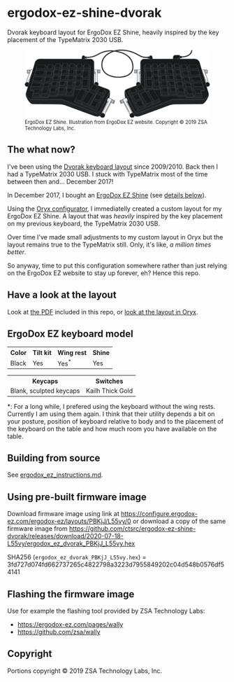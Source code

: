 # ergodox-ez-shine-dvorak

Dvorak keyboard layout for ErgoDox EZ Shine, heavily
inspired by the key placement of the TypeMatrix 2030 USB.

<figure>
<img src=ErgoDox-EZ-Shine.svg alt="ErgoDox EZ Shine">
<figcaption style="font-size: 80%">
  ErgoDox EZ Shine. Illustration from ErgoDox EZ website.
  Copyright © 2019 ZSA Technology Labs, Inc.
</figcaption>
</figure>

## The what now?

I've been using the [Dvorak keyboard layout](https://en.wikipedia.org/wiki/Dvorak_keyboard_layout) since 2009/2010.
Back then I had a TypeMatrix 2030 USB. I stuck with
TypeMatrix most of the time between then and...
December 2017!

In December 2017, I bought an [ErgoDox EZ Shine](https://ergodox-ez.com)
(see [details below](#ergodox-ez-keyboard-model)).

Using the [Oryx configurator](https://ergodox-ez.com/pages/oryx), 
I immediatelly created a custom layout for my ErgoDox EZ Shine.
A layout that was *heavily* inspired by the key placement on
my previous keyboard, the TypeMatrix 2030 USB.

Over time I've made small adjustments to my custom layout
in Oryx but the layout remains true to the TypeMatrix still.
Only, it's like, *a million times better*.

So anyway, time to put this configuration somewhere
rather than just relying on the ErgoDox EZ website
to stay up forever, eh? Hence this repo.

## Have a look at the layout

Look at [the PDF](configuration.pdf) included in this repo,
or [look at the layout in Oryx](https://configure.ergodox-ez.com/ergodox-ez/layouts/PBKjJ/L55vy/0).

## ErgoDox EZ keyboard model

<table>
  <tr>
    <th>Color</th>
    <th>Tilt kit</th>
    <th>Wing rest</th>
    <th>Shine</th>
  </tr>
  <tr>
    <td>Black</td>
    <td>Yes</td>
    <td>Yes<sup>*</sup></td>
    <td>Yes</td>
  </tr>
</table>

<table>
  <tr>
    <th>Keycaps</th>
    <th>Switches</th>
  </tr>
  <tr>
    <td>Blank, sculpted keycaps</td>
    <td>Kailh Thick Gold</td>
  </tr>
</table>

\*: For a long while, I prefered using the keyboard
without the wing rests. Currently I am using them again.
I think that their utility depends a bit on your posture,
position of keyboard relative to body and to the placement
of the keyboard on the table and how much room you have
available on the table.

## Building from source

See [ergodox_ez_instructions.md](ergodox_ez_instructions.md).

## Using pre-built firmware image

Download firmware image using link at
https://configure.ergodox-ez.com/ergodox-ez/layouts/PBKjJ/L55vy/0
or download a copy of the same firmware image from
https://github.com/ctsrc/ergodox-ez-shine-dvorak/releases/download/2020-07-18-L55vy/ergodox_ez_dvorak_PBKjJ_L55vy.hex

SHA256 (`ergodox_ez_dvorak_PBKjJ_L55vy.hex`) = 3fd727d074fd662737265c4822798a3223d7955849202c04d548b0576df54141

## Flashing the firmware image

Use for example the flashing tool provided by ZSA Technology Labs:

  * https://ergodox-ez.com/pages/wally
  * https://github.com/zsa/wally

## Copyright

Portions copyright © 2019 ZSA Technology Labs, Inc.
